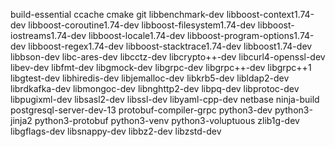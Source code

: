 build-essential
ccache
cmake
git
libbenchmark-dev
libboost-context1.74-dev
libboost-coroutine1.74-dev
libboost-filesystem1.74-dev
libboost-iostreams1.74-dev
libboost-locale1.74-dev
libboost-program-options1.74-dev
libboost-regex1.74-dev
libboost-stacktrace1.74-dev
libboost1.74-dev
libbson-dev
libc-ares-dev
libcctz-dev
libcrypto++-dev
libcurl4-openssl-dev
libev-dev
libfmt-dev
libgmock-dev
libgrpc-dev
libgrpc++-dev
libgrpc++1
libgtest-dev
libhiredis-dev
libjemalloc-dev
libkrb5-dev
libldap2-dev
librdkafka-dev
libmongoc-dev
libnghttp2-dev
libpq-dev
libprotoc-dev
libpugixml-dev
libsasl2-dev
libssl-dev
libyaml-cpp-dev
netbase
ninja-build
postgresql-server-dev-13
protobuf-compiler-grpc
python3-dev
python3-jinja2
python3-protobuf
python3-venv
python3-voluptuous
zlib1g-dev
libgflags-dev
libsnappy-dev
libbz2-dev
libzstd-dev
